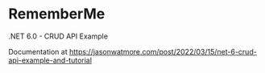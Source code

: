 # RememberMe

.NET 6.0 - CRUD API Example

Documentation at https://jasonwatmore.com/post/2022/03/15/net-6-crud-api-example-and-tutorial